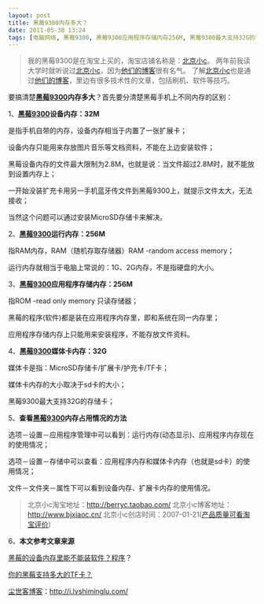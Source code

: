 ```yaml
---
layout: post
title: 黑莓9300内存多大？
date: 2011-05-30 13:24
tags: [电脑网络, 黑莓9300, 黑莓9300应用程序存储内存256M, 黑莓9300最大支持32G的存储卡, 黑莓9300设备内存32M, 黑莓9300运行内存256M]
---
```

<blockquote>我的黑莓9300是在淘宝上买的，淘宝店铺名称是：<a href="http://s.click.taobao.com/t_8?e=7HZ5x%2BOzcdM6%2B123jH3djNpi5A%3D%3D&amp;p=mm_14830273_0_0" target="_blank">北京小c</a>。
两年前我读大学时就听说过<a href="http://s.click.taobao.com/t_8?e=7HZ5x%2BOzcdM6%2B123jH3djNpi5A%3D%3D&amp;p=mm_14830273_0_0" target="_blank">北京小c</a>，因为<a href="http://www.bjxiaoc.cn/" target="_blank">他们的博客</a>很有名气。
了解<a href="http://s.click.taobao.com/t_8?e=7HZ5x%2BOzcdM6%2B123jH3djNpi5A%3D%3D&amp;p=mm_14830273_0_0" target="_blank">北京小c</a>也是通过<a href="http://www.bjxiaoc.cn/" target="_blank">他们的博客</a>，里边有很多技术性的文章，包括刷机、软件等技巧。</blockquote>
要搞清楚<strong><a href="http://i.lvshiminglu.com/tag/%e9%bb%91%e8%8e%939300" target="_blank">黑莓9300</a>内存多大</strong>？首先要分清楚黑莓手机上不同内存的区别：

1、<strong><a href="http://i.lvshiminglu.com/tag/%e9%bb%91%e8%8e%939300" target="_blank">黑莓9300</a>设备内存：32M</strong>

是指手机自带的内存，设备内存相当于内置了一张扩展卡；

设备内存只能用来存放图片音乐等文档资料，不能在上边安装软件；

黑莓设备内存的文件最大限制为2.8M，也就是说：当文件超过2.8M时，就不能放到设置内存上；

一开始没装扩充卡用另一手机蓝牙传文件到黑莓9300上，就提示文件太大，无法接收；

当然这个问题可以通过安装MicroSD存储卡来解决。

2、<strong><a href="http://i.lvshiminglu.com/tag/%E9%BB%91%E8%8E%939300" target="_blank">黑莓9300</a>运行内存：256M</strong>

指RAM内存，RAM（随机存取存储器）RAM -random access memory；

运行内存就相当于电脑上常说的：1G、2G内存，不是指硬盘的大小。

3、<strong><a href="http://i.lvshiminglu.com/tag/%E9%BB%91%E8%8E%939300" target="_blank">黑莓9300</a>应用程序存储内存：256M</strong>

指ROM -read only memory 只读存储器；

黑莓的程序(软件)都是装在应用程序内存里，即和系统在同一内存里；

应用程序存储内存上只能用来安装程序，不能存放文件资料。

4、<strong><a href="http://i.lvshiminglu.com/tag/%E9%BB%91%E8%8E%939300" target="_blank">黑莓9300</a>媒体卡内存：32G</strong>

媒体卡是指：MicroSD存储卡/扩展卡/护充卡/TF卡；

媒体卡内存的大小取决于sd卡的大小；

黑莓9300最大支持32G的存储卡；

5、<strong>查看<a href="http://i.lvshiminglu.com/tag/%E9%BB%91%E8%8E%939300" target="_blank">黑莓9300</a>内存占用情况的方法</strong>

选项－设置－应用程序管理中可以看到：运行内存(动态显示)、应用程序内存现在的使用情况；

选项－设置－存储中可以查看：应用程序内存和媒体卡内存（也就是sd卡）的使用情况；

文件－文件夹－属性下可以看到设备内存、扩展卡内存的使用情况。
<blockquote>北京小c淘宝地址：<a href="http://s.click.taobao.com/t_8?e=7HZ5x%2BOzcdM6%2B123jH3djNpi5A%3D%3D&amp;p=mm_14830273_0_0" target="_blank">http://berryc.taobao.com/</a>
北京小c博客地址：<a href="http://www.bjxiaoc.cn/" target="_blank">http://www.bjxiaoc.cn/</a>
北京小c创店时间：2007-01-21(<a href="http://rate.taobao.com/user-rate-607a8ba2c534d08fc86a189e0cde1635.htm" target="_blank">产品质量可看淘宝评价</a>)</blockquote>


6、<strong>本文参考文章来源</strong>

<a href="http://zhidao.baidu.com/question/264910973.html" target="_blank">黑莓的设备内存里能不能装软件？程序</a>？

<a href="http://berrytimes.cn/2008/12/05/blackberry-micro-sd-card-quick-guide/" target="_blank">你的黑莓支持多大的TF卡？</a>

<a href="http://i.lvshiminglu.com/">尘世客博客</a>：<a href="http://i.lvshiminglu.com/">http://i.lvshiminglu.com/</a>

